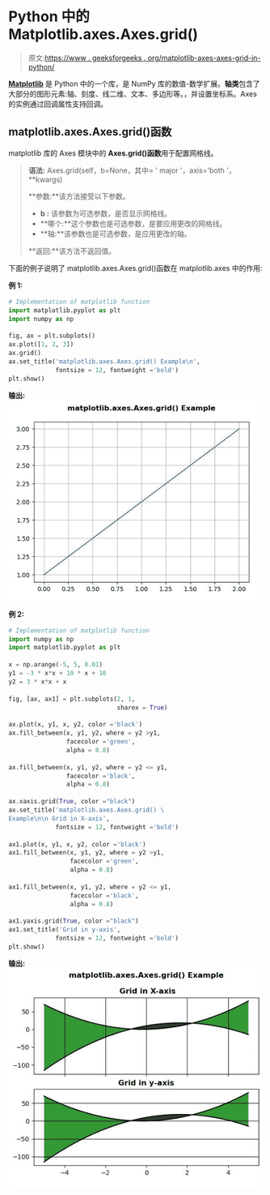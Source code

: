 # Python 中的 Matplotlib.axes.Axes.grid()

> 原文:[https://www . geeksforgeeks . org/matplotlib-axes-axes-grid-in-python/](https://www.geeksforgeeks.org/matplotlib-axes-axes-grid-in-python/)

**[Matplotlib](https://www.geeksforgeeks.org/python-introduction-matplotlib/)** 是 Python 中的一个库，是 NumPy 库的数值-数学扩展。**轴类**包含了大部分的图形元素:轴、刻度、线二维、文本、多边形等。，并设置坐标系。Axes 的实例通过回调属性支持回调。

## matplotlib.axes.Axes.grid()函数

matplotlib 库的 Axes 模块中的 **Axes.grid()函数**用于配置网格线。

> **语法:** Axes.grid(self，b=None，其中= ' major '，axis='both '，**kwargs)
> 
> **参数:**该方法接受以下参数。
> 
> *   **b :** 该参数为可选参数，是否显示网格线。
> *   **哪个:**这个参数也是可选参数，是要应用更改的网格线。
> *   **轴:**该参数也是可选参数，是应用更改的轴。
> 
> **返回:**该方法不返回值。

下面的例子说明了 matplotlib.axes.Axes.grid()函数在 matplotlib.axes 中的作用:

**例 1:**

```py
# Implementation of matplotlib function   
import matplotlib.pyplot as plt
import numpy as np

fig, ax = plt.subplots()
ax.plot([1, 2, 3])
ax.grid()
ax.set_title('matplotlib.axes.Axes.grid() Example\n',
             fontsize = 12, fontweight ='bold')
plt.show()
```

**输出:**
![](img/141dd40979273662a85cd6b4e95d9b8a.png)

**例 2:**

```py
# Implementation of matplotlib function
import numpy as np
import matplotlib.pyplot as plt

x = np.arange(-5, 5, 0.01)
y1 = -3 * x*x + 10 * x + 10
y2 = 3 * x*x + x

fig, [ax, ax1] = plt.subplots(2, 1, 
                              sharex = True)

ax.plot(x, y1, x, y2, color ='black')
ax.fill_between(x, y1, y2, where = y2 >y1,
                facecolor ='green',
                alpha = 0.8)

ax.fill_between(x, y1, y2, where = y2 <= y1, 
                facecolor ='black', 
                alpha = 0.8)

ax.xaxis.grid(True, color ="black")
ax.set_title('matplotlib.axes.Axes.grid() \
Example\n\n Grid in X-axis',
             fontsize = 12, fontweight ='bold')

ax1.plot(x, y1, x, y2, color ='black')
ax1.fill_between(x, y1, y2, where = y2 >y1, 
                 facecolor ='green',
                 alpha = 0.8)

ax1.fill_between(x, y1, y2, where = y2 <= y1,
                 facecolor ='black', 
                 alpha = 0.8)

ax1.yaxis.grid(True, color ="black")
ax1.set_title('Grid in y-axis',
             fontsize = 12, fontweight ='bold')
plt.show()
```

**输出:**
![](img/7dcedf42214764072d47476fcaecad97.png)